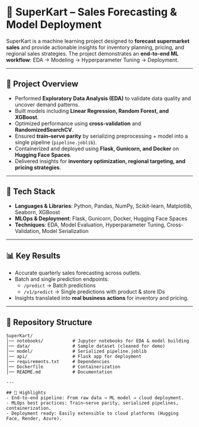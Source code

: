 # 🛒 SuperKart – Sales Forecasting & Model Deployment  

SuperKart is a machine learning project designed to **forecast supermarket sales** and provide actionable insights for inventory planning, pricing, and regional sales strategies. The project demonstrates an **end-to-end ML workflow**: EDA → Modeling → Hyperparameter Tuning → Deployment.  

---

## 📌 Project Overview  
- Performed **Exploratory Data Analysis (EDA)** to validate data quality and uncover demand patterns.  
- Built models including **Linear Regression, Random Forest, and XGBoost**.  
- Optimized performance using **cross-validation** and **RandomizedSearchCV**.  
- Ensured **train–serve parity** by serializing preprocessing + model into a single pipeline (`pipeline.joblib`).  
- Containerized and deployed using **Flask, Gunicorn, and Docker** on **Hugging Face Spaces**.  
- Delivered insights for **inventory optimization, regional targeting, and pricing strategies**.  

---

## 🚀 Tech Stack  
- **Languages & Libraries**: Python, Pandas, NumPy, Scikit-learn, Matplotlib, Seaborn, XGBoost  
- **MLOps & Deployment**: Flask, Gunicorn, Docker, Hugging Face Spaces  
- **Techniques**: EDA, Model Evaluation, Hyperparameter Tuning, Cross-Validation, Model Serialization  

---

## 📊 Key Results  
- Accurate quarterly sales forecasting across outlets.  
- Batch and single prediction endpoints:  
  - `/predict` → Batch predictions  
  - `/v1/predict` → Single predictions with product & store IDs  
- Insights translated into **real business actions** for inventory and pricing.  

---

## 📂 Repository Structure  
```plaintext
SuperKart/
│── notebooks/           # Jupyter notebooks for EDA & model building
│── data/                # Sample dataset (cleaned for demo)
│── model/               # Serialized pipeline.joblib
│── api/                 # Flask app for deployment
│── requirements.txt     # Dependencies
│── Dockerfile           # Containerization
│── README.md            # Documentation

---

## 🌟 Highlights
- End-to-end pipeline: From raw data → ML model → cloud deployment.
- MLOps best practices: Train–serve parity, serialized pipelines, containerization.
- Deployment ready: Easily extensible to cloud platforms (Hugging Face, Render, Azure).
